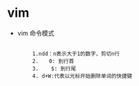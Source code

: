 # vim

- vim 命令模式


``` shell

        1.ndd：n表示大于1的数字，剪切n行
		2.　　0: 到行首
		3.    $: 到行尾	
		4. d+W:代表以光标开始删除单词的快捷键
```
